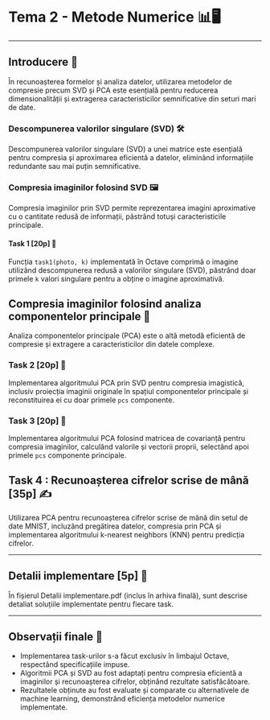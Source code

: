# Tema 2 - Metode Numerice 📊🖥️

---

## Introducere 🚀

În recunoașterea formelor și analiza datelor, utilizarea metodelor de compresie precum SVD și PCA este esențială pentru reducerea dimensionalității și extragerea caracteristicilor semnificative din seturi mari de date.

### Descompunerea valorilor singulare (SVD) 🛠️

Descompunerea valorilor singulare (SVD) a unei matrice este esențială pentru compresia și aproximarea eficientă a datelor, eliminând informațiile redundante sau mai puțin semnificative.

### Compresia imaginilor folosind SVD 🖼️

Compresia imaginilor prin SVD permite reprezentarea imagini aproximative cu o cantitate redusă de informații, păstrând totuși caracteristicile principale.

#### Task 1 [20p] 📸

Funcția `task1(photo, k)` implementată în Octave comprimă o imagine utilizând descompunerea redusă a valorilor singulare (SVD), păstrând doar primele `k` valori singulare pentru a obține o imagine aproximativă.

## Compresia imaginilor folosind analiza componentelor principale 🌟

Analiza componentelor principale (PCA) este o altă metodă eficientă de compresie și extragere a caracteristicilor din datele complexe.

### Task 2 [20p] 🎨

Implementarea algoritmului PCA prin SVD pentru compresia imagistică, inclusiv proiecția imaginii originale în spațiul componentelor principale și reconstituirea ei cu doar primele `pcs` componente.

### Task 3 [20p] 🧮

Implementarea algoritmului PCA folosind matricea de covarianță pentru compresia imaginilor, calculând valorile și vectorii proprii, selectând apoi primele `pcs` componente principale.

## Task 4 : Recunoașterea cifrelor scrise de mână [35p] ✍️

Utilizarea PCA pentru recunoașterea cifrelor scrise de mână din setul de date MNIST, incluzând pregătirea datelor, compresia prin PCA și implementarea algoritmului k-nearest neighbors (KNN) pentru predicția cifrelor.

---

## Detalii implementare [5p] 📝

În fișierul Detalii implementare.pdf (inclus în arhiva finală), sunt descrise detaliat soluțiile implementate pentru fiecare task.

---

## Observații finale 🌟

- Implementarea task-urilor s-a făcut exclusiv în limbajul Octave, respectând specificațiile impuse.
- Algoritmii PCA și SVD au fost adaptați pentru compresia eficientă a imaginilor și recunoașterea cifrelor, obținând rezultate satisfăcătoare.
- Rezultatele obținute au fost evaluate și comparate cu alternativele de machine learning, demonstrând eficiența metodelor numerice implementate.
